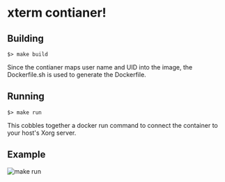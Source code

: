 # xterm contianer!

## Building

	$> make build

Since the contianer maps user name and UID into the image, the Dockerfile.sh is used to generate the Dockerfile.

## Running

	$> make run

This cobbles together a docker run command to connect the container to your host's Xorg server.


## Example


![make run](http://vbatts.fedorapeople.org/docker/docker-xterm.png)

